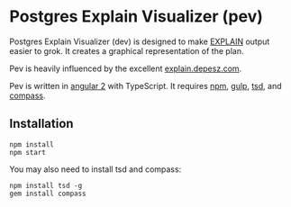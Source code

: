 # Postgres Explain Visualizer (pev)

Postgres Explain Visualizer (dev) is designed to make [EXPLAIN](http://www.postgresql.org/docs/current/static/sql-explain.html) output easier to grok. It creates a graphical representation of the plan.

Pev is heavily influenced by the excellent [explain.depesz.com](http://explain.depesz.com/).

Pev is written in [angular 2](https://angular.io/) with TypeScript. It requires [npm](https://www.npmjs.com/), [gulp](), [tsd](http://definitelytyped.org/tsd/), and [compass](http://compass-style.org/).

## Installation

```
npm install
npm start
```

You may also need to install tsd and compass:

```
npm install tsd -g
gem install compass
```